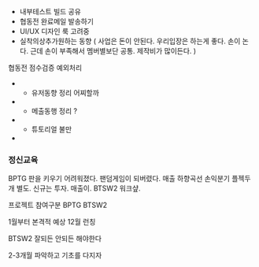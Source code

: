 

- 내부테스트 빌드 공유 
- 협동전 완료메일 발송하기
- UI/UX 디자인 룩 고려중
- 실착의상추가원하는 동향 ( 사업은 돈이 안된다. 우리입장은 하는게 좋다. 손이 논다. 근데 손이 부족해서 멤버별보단 공통. 제작비가 많이든다. )


협동전 점수검증 예외처리 


- - 유저동향 정리 어찌할까
- - 메출동행 정리 ?
- - 튜토리얼 불만 
- 


### 정신교육
BPTG 판을 키우기 어려워졌다. 팬덤게임이 되버렸다. 
매출 하향곡선
손익분기 플젝두개 별도. 신규는 투자. 매출이. 
BTSW2 워크샾. 

프로젝트 참여구분 
BPTG
BTSW2

1월부터 본격적 예상
12월 런칭

BTSW2 잘되든 안되든 해야한다

2-3개월 파악하고 기초를 다지자

